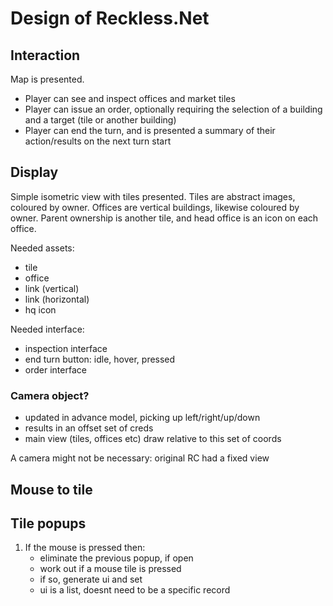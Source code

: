 # Design of Reckless.Net

## Interaction

Map is presented.

- Player can see and inspect offices and market tiles
- Player can issue an order, optionally requiring the selection of a building and a target (tile or another building)
- Player can end the turn, and is presented a summary of their action/results on the next turn start

## Display

Simple isometric view with tiles presented. Tiles are abstract images, coloured by owner. Offices are vertical buildings, likewise coloured by owner.
Parent ownership is another tile, and head office is an icon on each office.

Needed assets:

- tile
- office
- link (vertical)
- link (horizontal)
- hq icon

Needed interface:

- inspection interface
- end turn button: idle, hover, pressed
- order interface

### Camera object?

- updated in advance model, picking up left/right/up/down
- results in an offset set of creds
- main view (tiles, offices etc) draw relative to this set of coords

A camera might not be necessary: original RC had a fixed view

## Mouse to tile

## Tile popups

1. If the mouse is pressed then:
    - eliminate the previous popup, if open
    - work out if a mouse tile is pressed
    - if so, generate ui and set
    - ui is a list, doesnt need to be a specific record